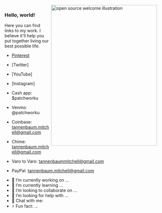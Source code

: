 <img align="right" src="https://github.com/kmt901/kmt901/blob/master/kaya_illustration.PNG" alt="open source welcome illustration" width=350px height=465px/>

### Hello, world!

Here you can find links to my work. 
I believe it'll help you put together living our best possible life.

* [Pinterest](pinterest.com/naturallymitchell)
* [Twitter]
* [YouTube]
* [Instagram]


* Cash app: $patchworku
* Venmo: @patchworku
* Coinbase: tannenbaum.mitchell@gmail.com
* Chime: tannenbaum.mitchell@gmail.com
* Varo to Varo: tannenbaummitchell@gmail.com
* PayPal: tannenbaum.mitchell@gmail.com

- 🔭 I’m currently working on ...
- 🌱 I’m currently learning ...
- 👯 I’m looking to collaborate on ...
- 🤔 I’m looking for help with ...
- 💬 Chat with me:
- ⚡ Fun fact: ...
